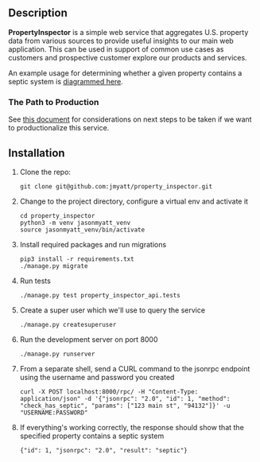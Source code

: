 ## Description
__PropertyInspector__ is a simple web service that aggregates U.S. property data from various sources to provide useful insights to our main web application. This can be used in support of common use cases as customers and prospective customer explore our products and services.

An example usage for determining whether a given property contains a septic system is [diagrammed here](https://github.com/jmyatt/test_private_repo/blob/main/property_inspector/docs/sequence.png).



### The Path to Production
See [this document](https://github.com/jmyatt/test_private_repo/blob/main/property_inspector/docs/next_steps.md) for considerations on next steps to be taken if we want to productionalize this service.


## Installation

1. Clone the repo:
    ```
    git clone git@github.com:jmyatt/property_inspector.git
    ```
1. Change to the project directory, configure a virtual env and activate it
    ```
	cd property_inspector
    python3 -m venv jasonmyatt_venv
	source jasonmyatt_venv/bin/activate
    ```
1. Install required packages and run migrations
    ```
	pip3 install -r requirements.txt
	./manage.py migrate
    ```
1. Run tests
    ```
	./manage.py test property_inspector_api.tests
    ```
1. Create a super user which we'll use to query the service
    ```
	./manage.py createsuperuser
	```
1. Run the development server on port 8000
    ```
	./manage.py runserver
	```
1. From a separate shell, send a CURL command to the jsonrpc endpoint using the username and password you created
    ```
	curl -X POST localhost:8000/rpc/ -H "Content-Type: application/json" -d '{"jsonrpc": "2.0", "id": 1, "method": "check_has_septic", "params": ["123 main st", "94132"]}' -u "USERNAME:PASSWORD"
    ```
1. If everything's working correctly, the response should show that the specified property contains a septic system 
    ```
    {"id": 1, "jsonrpc": "2.0", "result": "septic"}
    ```


